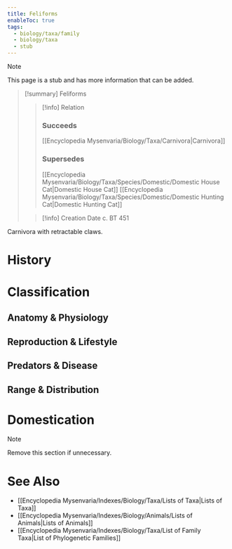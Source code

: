 ```yaml
---
title: Feliforms
enableToc: true
tags:
  - biology/taxa/family
  - biology/taxa
  - stub
---
```


> [!note]
> This page is a stub and has more information that can be added.

> [!summary] Feliforms
> > [!info] Relation
> > ### Succeeds
> > [[Encyclopedia Mysenvaria/Biology/Taxa/Carnivora|Carnivora]]
> > ### Supersedes
> > [[Encyclopedia Mysenvaria/Biology/Taxa/Species/Domestic/Domestic House Cat|Domestic House Cat]]
> > [[Encyclopedia Mysenvaria/Biology/Taxa/Species/Domestic/Domestic Hunting Cat|Domestic Hunting Cat]]
>
> > [!info] Creation Date
> > c. BT 451

Carnivora with retractable claws.
# History

# Classification
## Anatomy & Physiology

## Reproduction & Lifestyle

## Predators & Disease

## Range & Distribution

# Domestication

> [!note]
> Remove this section if unnecessary.
# See Also
- [[Encyclopedia Mysenvaria/Indexes/Biology/Taxa/Lists of Taxa|Lists of Taxa]]
- [[Encyclopedia Mysenvaria/Indexes/Biology/Animals/Lists of Animals|Lists of Animals]]
- [[Encyclopedia Mysenvaria/Indexes/Biology/Taxa/List of Family Taxa|List of Phylogenetic Families]]